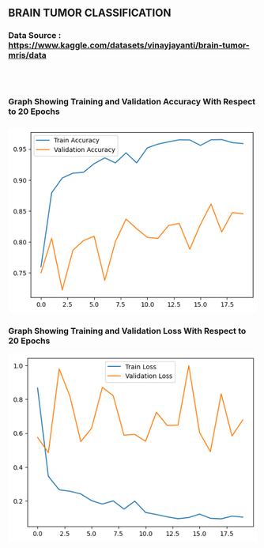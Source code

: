 ## BRAIN TUMOR CLASSIFICATION

### Data Source : https://www.kaggle.com/datasets/vinayjayanti/brain-tumor-mris/data

<br><br>
<h3>Graph Showing Training and Validation Accuracy With Respect to 20 Epochs <h3>
        
![Alt text](image-1.png)

<h3> Graph Showing Training and Validation Loss With Respect to 20 Epochs </h3>

![Alt text](image.png)